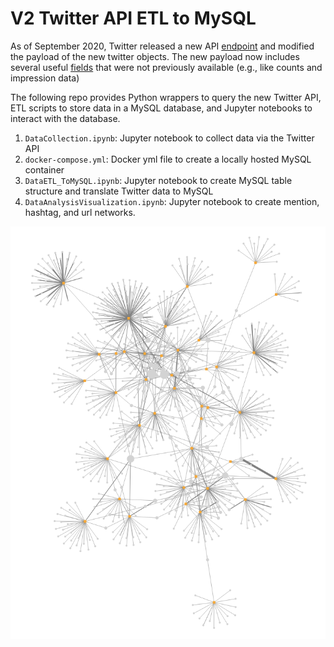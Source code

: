 # V2 Twitter API ETL to MySQL

As of September 2020, Twitter released a new API [endpoint](https://developer.twitter.com/en/docs/twitter-api/early-access) and modified the payload of the new twitter objects.  The new payload now includes several useful [fields](https://developer.twitter.com/en/docs/twitter-api/metrics) that were not previously available (e.g., like counts and impression data)    

The following repo provides Python wrappers to query the new Twitter API, ETL scripts to store data in a MySQL database, and Jupyter notebooks to interact with the database.

1. `DataCollection.ipynb`: Jupyter notebook to collect data via the Twitter API
2. `docker-compose.yml`: Docker yml file to create a locally hosted MySQL container
3. `DataETL_ToMySQL.ipynb`: Jupyter notebook to create MySQL table structure and translate Twitter data to MySQL
4. `DataAnalysisVisualization.ipynb`: Jupyter notebook to create mention, hashtag, and url networks.

![pyvis network](pyvis_network.png)